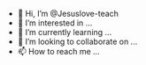 - 👋 Hi, I’m @Jesuslove-teach
- 👀 I’m interested in ...
- 🌱 I’m currently learning ...
- 💞️ I’m looking to collaborate on ...
- 📫 How to reach me ...

<!---
Jesuslove-teach/Jesuslove-teach is a ✨ special ✨ repository because its `README.md` (this file) appears on your GitHub profile.
You can click the Preview link to take a look at your changes.
--->
